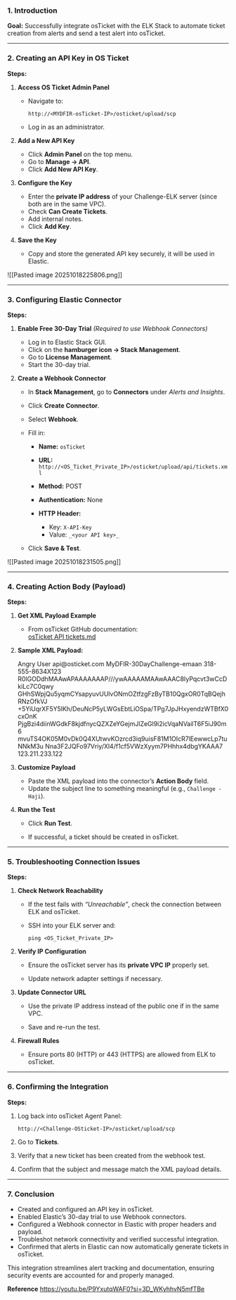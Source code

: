 
### 1. Introduction

**Goal:** Successfully integrate osTicket with the ELK Stack to automate ticket creation from alerts and send a test alert into osTicket.

---

### 2. Creating an API Key in OS Ticket

**Steps:**

1. **Access OS Ticket Admin Panel**
    
    - Navigate to:
        
        `http://<MYDFIR-osTicket-IP>/osticket/upload/scp`
        
    - Log in as an administrator.
        
2. **Add a New API Key**
    
    - Click **Admin Panel** on the top menu.
    - Go to **Manage → API**.
    - Click **Add New API Key**.
    
3. **Configure the Key**
    
    - Enter the **private IP address** of your Challenge-ELK server (since both are in the same VPC).
    - Check **Can Create Tickets**.
    - Add internal notes.
    - Click **Add Key**.
    
4. **Save the Key**
    
    - Copy and store the generated API key securely, it will be used in Elastic.
    

![[Pasted image 20251018225806.png]]

---

### 3. Configuring Elastic Connector

**Steps:**

1. **Enable Free 30-Day Trial** _(Required to use Webhook Connectors)_
    
    - Log in to Elastic Stack GUI.
    - Click on the **hamburger icon → Stack Management**.
    - Go to **License Management**.
    - Start the 30-day trial.
    
2. **Create a Webhook Connector**
    
    - In **Stack Management**, go to **Connectors** under _Alerts and Insights_.
    - Click **Create Connector**.
    - Select **Webhook**.
    - Fill in:
        
        - **Name:** `osTicket`
        - **URL:**
            `http://<OS_Ticket_Private_IP>/osticket/upload/api/tickets.xml`
            
        - **Method:** POST
        - **Authentication:** None
        - **HTTP Header:**
            
            - Key: `X-API-Key`
            - Value: `_<your API key>_`
                
    - Click **Save & Test**.
        
![[Pasted image 20251018231505.png]]

---
### 4. Creating Action Body (Payload)

**Steps:**

1. **Get XML Payload Example**
    
    - From osTicket GitHub documentation:  
        [osTicket API tickets.md](https://github.com/osTicket/osTicket/blob/develop/setup/doc/api/tickets.md)
        
2. **Sample XML Payload:**
    
    <?xml version="1.0" encoding="UTF-8"?>
    <ticket alert="true" autorespond="true" source="API">
	    <name>Angry User</name>
	    <email>api@osticket.com</email>
	    <subject>MyDFIR-30DayChallenge-emaan</subject>
	    <phone>318-555-8634X123</phone>
	    <message type="text/plain"><![CDATA[Message content here]]></message>
	    <attachments>
	        <file name="file.txt" type="text/plain"><![CDATA[
	            File content is here and is automatically trimmed
	        ]]></file>
	        <file name="image.gif" type="image/gif" encoding="base64">
            R0lGODdhMAAwAPAAAAAAAP///ywAAAAAMAAwAAAC8IyPqcvt3wCcDkiLc7C0qwy
            GHhSWpjQu5yqmCYsapyuvUUlvONmOZtfzgFzByTB10QgxOR0TqBQejhRNzOfkVJ
            +5YiUqrXF5Y5lKh/DeuNcP5yLWGsEbtLiOSpa/TPg7JpJHxyendzWTBfX0cxOnK
            PjgBzi4diinWGdkF8kjdfnycQZXZeYGejmJlZeGl9i2icVqaNVailT6F5iJ90m6
            mvuTS4OK05M0vDk0Q4XUtwvKOzrcd3iq9uisF81M1OIcR7lEewwcLp7tuNNkM3u
            Nna3F2JQFo97Vriy/Xl4/f1cf5VWzXyym7PHhhx4dbgYKAAA7
	        </file>
	    </attachments>
	    <ip>123.211.233.122</ip>
	</ticket>
    
3. **Customize Payload**
    
    - Paste the XML payload into the connector’s **Action Body** field.
    - Update the subject line to something meaningful (e.g., `Challenge - Haji`).
        
4. **Run the Test**
    
    - Click **Run Test**.
        
    - If successful, a ticket should be created in osTicket.
        

---

### 5. Troubleshooting Connection Issues

**Steps:**

1. **Check Network Reachability**
    
    - If the test fails with _“Unreachable”_, check the connection between ELK and osTicket.
        
    - SSH into your ELK server and:
        
        `ping <OS_Ticket_Private_IP>`
        
2. **Verify IP Configuration**
    
    - Ensure the osTicket server has its **private VPC IP** properly set.
        
    - Update network adapter settings if necessary.
        
3. **Update Connector URL**
    
    - Use the private IP address instead of the public one if in the same VPC.
        
    - Save and re-run the test.
        
4. **Firewall Rules**
    
    - Ensure ports 80 (HTTP) or 443 (HTTPS) are allowed from ELK to osTicket.
        

---

### 6. Confirming the Integration

**Steps:**

1. Log back into osTicket Agent Panel:
    
    `http://<Challenge-OSticket-IP>/osticket/upload/scp`
    
2. Go to **Tickets**.
    
3. Verify that a new ticket has been created from the webhook test.
    
4. Confirm that the subject and message match the XML payload details.
    

---

### 7. Conclusion

- Created and configured an API key in osTicket.
- Enabled Elastic’s 30-day trial to use Webhook connectors.
- Configured a Webhook connector in Elastic with proper headers and payload.
- Troubleshot network connectivity and verified successful integration.
- Confirmed that alerts in Elastic can now automatically generate tickets in osTicket.

This integration streamlines alert tracking and documentation, ensuring security events are accounted for and properly managed.

**Reference**
https://youtu.be/P9YxutqWAF0?si=3D_WKyhhvN5mfTBe